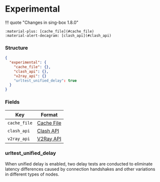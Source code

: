 # Experimental

!!! quote "Changes in sing-box 1.8.0"

    :material-plus: [cache_file](#cache_file)  
    :material-alert-decagram: [clash_api](#clash_api)

### Structure

```json
{
  "experimental": {
    "cache_file": {},
    "clash_api": {},
    "v2ray_api": {}
    "urltest_unified_delay": true
  }
}
```

### Fields

| Key          | Format                     |
|--------------|----------------------------|
| `cache_file` | [Cache File](./cache-file/) |
| `clash_api`  | [Clash API](./clash-api/)   |
| `v2ray_api`  | [V2Ray API](./v2ray-api/)   |

### urltest_unified_delay

When unified delay is enabled, two delay tests are conducted to eliminate latency differences caused by connection handshakes and other variations in different types of nodes.